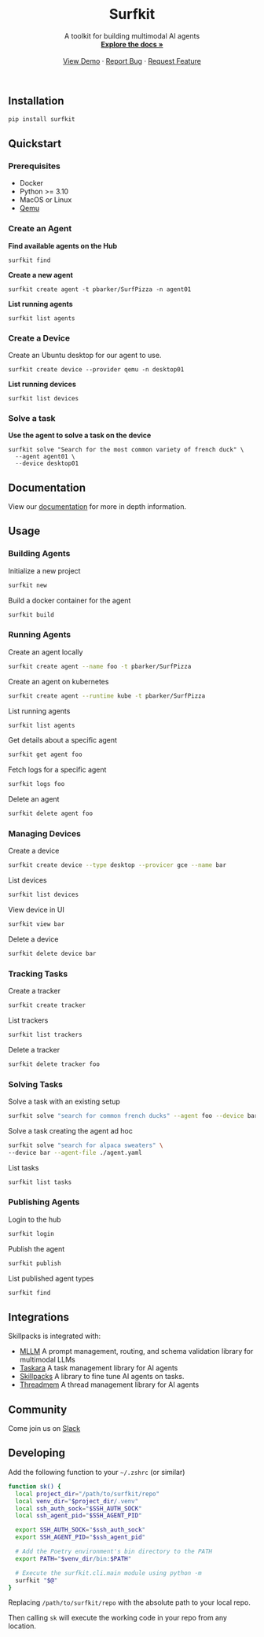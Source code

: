<!-- PROJECT LOGO -->
<br />
<p align="center">
  <!-- <a href="https://github.com/agentsea/skillpacks">
    <img src="https://project-logo.png" alt="Logo" width="80">
  </a> -->

  <h1 align="center">Surfkit</h1>

  <p align="center">
    A toolkit for building multimodal AI agents
    <br />
    <a href="https://docs.hub.agentsea.ai/introduction"><strong>Explore the docs »</strong></a>
    <br />
    <br />
    <a href="https://youtu.be/exoOUUwFRB8">View Demo</a>
    ·
    <a href="https://github.com/agentsea/surfkit/issues">Report Bug</a>
    ·
    <a href="https://github.com/agentsea/surfkit/issues">Request Feature</a>
  </p>
  <br>
</p>

## Installation

```sh
pip install surfkit
```

## Quickstart

### Prerequisites

- Docker
- Python >= 3.10
- MacOS or Linux
- [Qemu](https://www.qemu.org/download/#macos)

### Create an Agent

**Find available agents on the Hub**

```
surfkit find
```

**Create a new agent**

```
surfkit create agent -t pbarker/SurfPizza -n agent01
```

**List running agents**

```
surfkit list agents
```

### Create a Device

Create an Ubuntu desktop for our agent to use.

```
surfkit create device --provider qemu -n desktop01
```

**List running devices**

```
surfkit list devices
```

### Solve a task

**Use the agent to solve a task on the device**

```
surfkit solve "Search for the most common variety of french duck" \
  --agent agent01 \
  --device desktop01
```

## Documentation

View our [documentation](https://docs.hub.agentsea.ai) for more in depth information.

## Usage

### Building Agents

Initialize a new project

```sh
surfkit new
```

Build a docker container for the agent

```sh
surfkit build
```

### Running Agents

Create an agent locally

```sh
surfkit create agent --name foo -t pbarker/SurfPizza
```

Create an agent on kubernetes

```sh
surfkit create agent --runtime kube -t pbarker/SurfPizza
```

List running agents

```sh
surfkit list agents
```

Get details about a specific agent

```sh
surfkit get agent foo
```

Fetch logs for a specific agent

```sh
surfkit logs foo
```

Delete an agent

```sh
surfkit delete agent foo
```

### Managing Devices

Create a device

```sh
surfkit create device --type desktop --provicer gce --name bar
```

List devices

```sh
surfkit list devices
```

View device in UI

```sh
surfkit view bar
```

Delete a device

```sh
surfkit delete device bar
```

### Tracking Tasks

Create a tracker

```sh
surfkit create tracker
```

List trackers

```sh
surfkit list trackers
```

Delete a tracker

```sh
surfkit delete tracker foo
```

### Solving Tasks

Solve a task with an existing setup

```sh
surfkit solve "search for common french ducks" --agent foo --device bar
```

Solve a task creating the agent ad hoc

```sh
surfkit solve "search for alpaca sweaters" \
--device bar --agent-file ./agent.yaml
```

List tasks

```sh
surfkit list tasks
```

### Publishing Agents

Login to the hub

```sh
surfkit login
```

Publish the agent

```sh
surfkit publish
```

List published agent types

```sh
surfkit find
```

## Integrations

Skillpacks is integrated with:

- [MLLM](https://github.com/agentsea/mllm) A prompt management, routing, and schema validation library for multimodal LLMs
- [Taskara](https://github.com/agentsea/taskara) A task management library for AI agents
- [Skillpacks](https://github.com/agentsea/skillpacks) A library to fine tune AI agents on tasks.
- [Threadmem](https://github.com/agentsea/threadmem) A thread management library for AI agents

## Community

Come join us on [Slack](https://agentsea.slack.com/join/signup)

## Developing

Add the following function to your `~/.zshrc` (or similar)

```sh
function sk() {
  local project_dir="/path/to/surfkit/repo"
  local venv_dir="$project_dir/.venv"
  local ssh_auth_sock="$SSH_AUTH_SOCK"
  local ssh_agent_pid="$SSH_AGENT_PID"

  export SSH_AUTH_SOCK="$ssh_auth_sock"
  export SSH_AGENT_PID="$ssh_agent_pid"

  # Add the Poetry environment's bin directory to the PATH
  export PATH="$venv_dir/bin:$PATH"

  # Execute the surfkit.cli.main module using python -m
  surfkit "$@"
}
```

Replacing `/path/to/surfkit/repo` with the absolute path to your local repo.

Then calling `sk` will execute the working code in your repo from any location.
